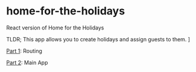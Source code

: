 # home-for-the-holidays
React version of Home for the Holidays


TLDR; This app allows you to create holidays and assign guests to them.  ]

[Part 1](./part1.md): Routing

[Part 2](./part2.md): Main App